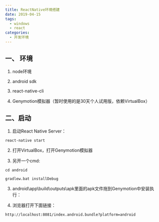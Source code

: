 ```yaml
---
title: ReactNative环境搭建
date: 2019-04-15
tags:
  - windows
  - react
categories:
  - 开发环境
---
```

## 一、 环境

1. node环境

2. android sdk

3. react-native-cli

3. Genymotion模拟器（暂时使用的是30天个人试用版，依赖VirtualBox）

## 二、启动

1. 启动React Native Server： 

```
react-native start
```

2. 打开VirtualBox，打开Genymotion模拟器

3. 另开一个cmd:

```
cd android

gradlew.bat installDebug
```

3. android\app\build\outputs\apk里面的apk文件拖到Genymotion中安装执行：

4. 浏览器打开下面链接：

```
http://localhost:8081/index.android.bundle?platform=android
```